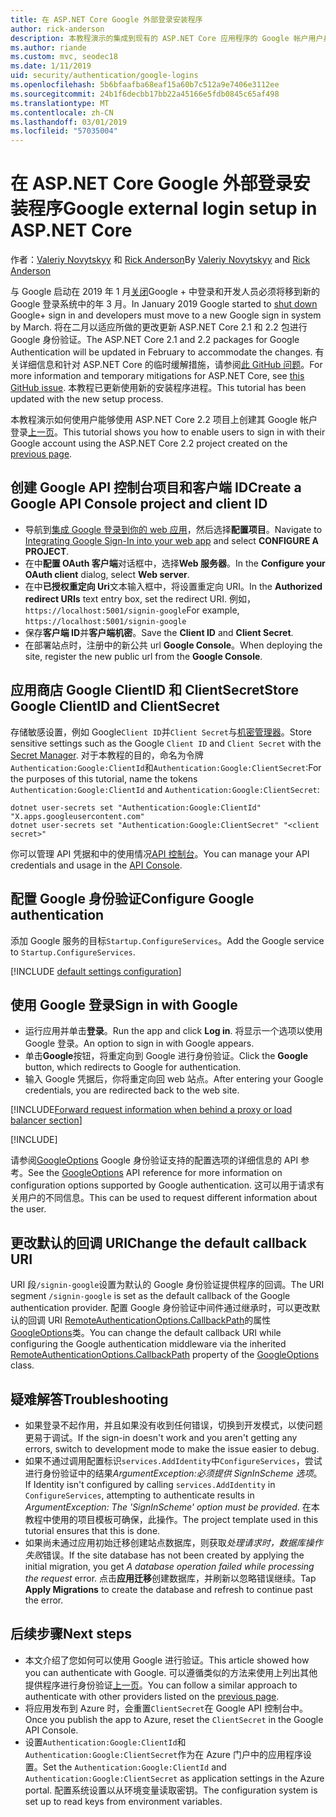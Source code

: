 ```yaml
---
title: 在 ASP.NET Core Google 外部登录安装程序
author: rick-anderson
description: 本教程演示的集成到现有的 ASP.NET Core 应用程序的 Google 帐户用户身份验证。
ms.author: riande
ms.custom: mvc, seodec18
ms.date: 1/11/2019
uid: security/authentication/google-logins
ms.openlocfilehash: 5b6bfaafba68eaf15a60b7c512a9e7406e3112ee
ms.sourcegitcommit: 24b1f6decbb17bb22a45166e5fdb0845c65af498
ms.translationtype: MT
ms.contentlocale: zh-CN
ms.lasthandoff: 03/01/2019
ms.locfileid: "57035004"
---
```

# <a name="google-external-login-setup-in-aspnet-core"></a><span data-ttu-id="03d59-103">在 ASP.NET Core Google 外部登录安装程序</span><span class="sxs-lookup"><span data-stu-id="03d59-103">Google external login setup in ASP.NET Core</span></span>

<span data-ttu-id="03d59-104">作者：[Valeriy Novytskyy](https://github.com/01binary) 和 [Rick Anderson](https://twitter.com/RickAndMSFT)</span><span class="sxs-lookup"><span data-stu-id="03d59-104">By [Valeriy Novytskyy](https://github.com/01binary) and [Rick Anderson](https://twitter.com/RickAndMSFT)</span></span>

<span data-ttu-id="03d59-105">与 Google 启动在 2019 年 1 月[关闭](https://developers.google.com/+/api-shutdown)Google + 中登录和开发人员必须将移到新的 Google 登录系统中的年 3 月。</span><span class="sxs-lookup"><span data-stu-id="03d59-105">In January 2019 Google started to [shut down](https://developers.google.com/+/api-shutdown) Google+ sign in and developers must move to a new Google sign in system by March.</span></span> <span data-ttu-id="03d59-106">将在二月以适应所做的更改更新 ASP.NET Core 2.1 和 2.2 包进行 Google 身份验证。</span><span class="sxs-lookup"><span data-stu-id="03d59-106">The ASP.NET Core 2.1 and 2.2 packages for Google Authentication will be updated in February to accommodate the changes.</span></span> <span data-ttu-id="03d59-107">有关详细信息和针对 ASP.NET Core 的临时缓解措施，请参阅[此 GitHub 问题](https://github.com/aspnet/AspNetCore/issues/6486)。</span><span class="sxs-lookup"><span data-stu-id="03d59-107">For more information and temporary mitigations for ASP.NET Core, see [this GitHub issue](https://github.com/aspnet/AspNetCore/issues/6486).</span></span> <span data-ttu-id="03d59-108">本教程已更新使用新的安装程序进程。</span><span class="sxs-lookup"><span data-stu-id="03d59-108">This tutorial has been updated with the new setup process.</span></span>

<span data-ttu-id="03d59-109">本教程演示如何使用户能够使用 ASP.NET Core 2.2 项目上创建其 Google 帐户登录[上一页](xref:security/authentication/social/index)。</span><span class="sxs-lookup"><span data-stu-id="03d59-109">This tutorial shows you how to enable users to sign in with their Google account using the ASP.NET Core 2.2 project created on the [previous page](xref:security/authentication/social/index).</span></span>

## <a name="create-a-google-api-console-project-and-client-id"></a><span data-ttu-id="03d59-110">创建 Google API 控制台项目和客户端 ID</span><span class="sxs-lookup"><span data-stu-id="03d59-110">Create a Google API Console project and client ID</span></span>

* <span data-ttu-id="03d59-111">导航到[集成 Google 登录到你的 web 应用](https://developers.google.com/identity/sign-in/web/devconsole-project)，然后选择**配置项目**。</span><span class="sxs-lookup"><span data-stu-id="03d59-111">Navigate to [Integrating Google Sign-In into your web app](https://developers.google.com/identity/sign-in/web/devconsole-project) and select **CONFIGURE A PROJECT**.</span></span>
* <span data-ttu-id="03d59-112">在中**配置 OAuth 客户端**对话框中，选择**Web 服务器**。</span><span class="sxs-lookup"><span data-stu-id="03d59-112">In the **Configure your OAuth client** dialog, select **Web server**.</span></span>
* <span data-ttu-id="03d59-113">在中**已授权重定向 Uri**文本输入框中，将设置重定向 URI。</span><span class="sxs-lookup"><span data-stu-id="03d59-113">In the **Authorized redirect URIs** text entry box, set the redirect URI.</span></span> <span data-ttu-id="03d59-114">例如，`https://localhost:5001/signin-google`</span><span class="sxs-lookup"><span data-stu-id="03d59-114">For example, `https://localhost:5001/signin-google`</span></span>
* <span data-ttu-id="03d59-115">保存**客户端 ID**并**客户端机密**。</span><span class="sxs-lookup"><span data-stu-id="03d59-115">Save the **Client ID** and **Client Secret**.</span></span>
* <span data-ttu-id="03d59-116">在部署站点时，注册中的新公共 url **Google Console**。</span><span class="sxs-lookup"><span data-stu-id="03d59-116">When deploying the site, register the new public url from the **Google Console**.</span></span>

## <a name="store-google-clientid-and-clientsecret"></a><span data-ttu-id="03d59-117">应用商店 Google ClientID 和 ClientSecret</span><span class="sxs-lookup"><span data-stu-id="03d59-117">Store Google ClientID and ClientSecret</span></span>

<span data-ttu-id="03d59-118">存储敏感设置，例如 Google`Client ID`并`Client Secret`与[机密管理器](xref:security/app-secrets)。</span><span class="sxs-lookup"><span data-stu-id="03d59-118">Store sensitive settings such as the Google `Client ID` and `Client Secret` with the [Secret Manager](xref:security/app-secrets).</span></span> <span data-ttu-id="03d59-119">对于本教程的目的，命名为令牌`Authentication:Google:ClientId`和`Authentication:Google:ClientSecret`:</span><span class="sxs-lookup"><span data-stu-id="03d59-119">For the purposes of this tutorial, name the tokens `Authentication:Google:ClientId` and `Authentication:Google:ClientSecret`:</span></span>

```console
dotnet user-secrets set "Authentication:Google:ClientId" "X.apps.googleusercontent.com"
dotnet user-secrets set "Authentication:Google:ClientSecret" "<client secret>"
```

<span data-ttu-id="03d59-120">你可以管理 API 凭据和中的使用情况[API 控制台](https://console.developers.google.com/apis/dashboard)。</span><span class="sxs-lookup"><span data-stu-id="03d59-120">You can manage your API credentials and usage in the [API Console](https://console.developers.google.com/apis/dashboard).</span></span>

## <a name="configure-google-authentication"></a><span data-ttu-id="03d59-121">配置 Google 身份验证</span><span class="sxs-lookup"><span data-stu-id="03d59-121">Configure Google authentication</span></span>

<span data-ttu-id="03d59-122">添加 Google 服务的目标`Startup.ConfigureServices`。</span><span class="sxs-lookup"><span data-stu-id="03d59-122">Add the Google service to `Startup.ConfigureServices`.</span></span>

[!INCLUDE [default settings configuration](includes/default-settings2-2.md)]

## <a name="sign-in-with-google"></a><span data-ttu-id="03d59-123">使用 Google 登录</span><span class="sxs-lookup"><span data-stu-id="03d59-123">Sign in with Google</span></span>

* <span data-ttu-id="03d59-124">运行应用并单击**登录**。</span><span class="sxs-lookup"><span data-stu-id="03d59-124">Run the app and click **Log in**.</span></span> <span data-ttu-id="03d59-125">将显示一个选项以使用 Google 登录。</span><span class="sxs-lookup"><span data-stu-id="03d59-125">An option to sign in with Google appears.</span></span>
* <span data-ttu-id="03d59-126">单击**Google**按钮，将重定向到 Google 进行身份验证。</span><span class="sxs-lookup"><span data-stu-id="03d59-126">Click the **Google** button, which redirects to Google for authentication.</span></span>
* <span data-ttu-id="03d59-127">输入 Google 凭据后，你将重定向回 web 站点。</span><span class="sxs-lookup"><span data-stu-id="03d59-127">After entering your Google credentials, you are redirected back to the web site.</span></span>

[!INCLUDE[Forward request information when behind a proxy or load balancer section](includes/forwarded-headers-middleware.md)]

[!INCLUDE[](includes/chain-auth-providers.md)]

<span data-ttu-id="03d59-128">请参阅[GoogleOptions](/dotnet/api/microsoft.aspnetcore.authentication.google.googleoptions) Google 身份验证支持的配置选项的详细信息的 API 参考。</span><span class="sxs-lookup"><span data-stu-id="03d59-128">See the [GoogleOptions](/dotnet/api/microsoft.aspnetcore.authentication.google.googleoptions) API reference for more information on configuration options supported by Google authentication.</span></span> <span data-ttu-id="03d59-129">这可以用于请求有关用户的不同信息。</span><span class="sxs-lookup"><span data-stu-id="03d59-129">This can be used to request different information about the user.</span></span>

## <a name="change-the-default-callback-uri"></a><span data-ttu-id="03d59-130">更改默认的回调 URI</span><span class="sxs-lookup"><span data-stu-id="03d59-130">Change the default callback URI</span></span>

<span data-ttu-id="03d59-131">URI 段`/signin-google`设置为默认的 Google 身份验证提供程序的回调。</span><span class="sxs-lookup"><span data-stu-id="03d59-131">The URI segment `/signin-google` is set as the default callback of the Google authentication provider.</span></span> <span data-ttu-id="03d59-132">配置 Google 身份验证中间件通过继承时，可以更改默认的回调 URI [RemoteAuthenticationOptions.CallbackPath](/dotnet/api/microsoft.aspnetcore.authentication.remoteauthenticationoptions.callbackpath)的属性[GoogleOptions](/dotnet/api/microsoft.aspnetcore.authentication.google.googleoptions)类。</span><span class="sxs-lookup"><span data-stu-id="03d59-132">You can change the default callback URI while configuring the Google authentication middleware via the inherited [RemoteAuthenticationOptions.CallbackPath](/dotnet/api/microsoft.aspnetcore.authentication.remoteauthenticationoptions.callbackpath) property of the [GoogleOptions](/dotnet/api/microsoft.aspnetcore.authentication.google.googleoptions) class.</span></span>

## <a name="troubleshooting"></a><span data-ttu-id="03d59-133">疑难解答</span><span class="sxs-lookup"><span data-stu-id="03d59-133">Troubleshooting</span></span>

* <span data-ttu-id="03d59-134">如果登录不起作用，并且如果没有收到任何错误，切换到开发模式，以使问题更易于调试。</span><span class="sxs-lookup"><span data-stu-id="03d59-134">If the sign-in doesn't work and you aren't getting any errors, switch to development mode to make the issue easier to debug.</span></span>
* <span data-ttu-id="03d59-135">如果不通过调用配置标识`services.AddIdentity`中`ConfigureServices`，尝试进行身份验证中的结果*ArgumentException:必须提供 SignInScheme 选项*。</span><span class="sxs-lookup"><span data-stu-id="03d59-135">If Identity isn't configured by calling `services.AddIdentity` in `ConfigureServices`, attempting to authenticate results in *ArgumentException: The 'SignInScheme' option must be provided*.</span></span> <span data-ttu-id="03d59-136">在本教程中使用的项目模板可确保，此操作。</span><span class="sxs-lookup"><span data-stu-id="03d59-136">The project template used in this tutorial ensures that this is done.</span></span>
* <span data-ttu-id="03d59-137">如果尚未通过应用初始迁移创建站点数据库，则获取*处理请求时，数据库操作失败*错误。</span><span class="sxs-lookup"><span data-stu-id="03d59-137">If the site database has not been created by applying the initial migration, you get *A database operation failed while processing the request* error.</span></span> <span data-ttu-id="03d59-138">点击**应用迁移**创建数据库，并刷新以忽略错误继续。</span><span class="sxs-lookup"><span data-stu-id="03d59-138">Tap **Apply Migrations** to create the database and refresh to continue past the error.</span></span>

## <a name="next-steps"></a><span data-ttu-id="03d59-139">后续步骤</span><span class="sxs-lookup"><span data-stu-id="03d59-139">Next steps</span></span>

* <span data-ttu-id="03d59-140">本文介绍了您如何可以使用 Google 进行验证。</span><span class="sxs-lookup"><span data-stu-id="03d59-140">This article showed how you can authenticate with Google.</span></span> <span data-ttu-id="03d59-141">可以遵循类似的方法来使用上列出其他提供程序进行身份验证[上一页](xref:security/authentication/social/index)。</span><span class="sxs-lookup"><span data-stu-id="03d59-141">You can follow a similar approach to authenticate with other providers listed on the [previous page](xref:security/authentication/social/index).</span></span>
* <span data-ttu-id="03d59-142">将应用发布到 Azure 时，会重置`ClientSecret`在 Google API 控制台中。</span><span class="sxs-lookup"><span data-stu-id="03d59-142">Once you publish the app to Azure, reset the `ClientSecret` in the Google API Console.</span></span>
* <span data-ttu-id="03d59-143">设置`Authentication:Google:ClientId`和`Authentication:Google:ClientSecret`作为在 Azure 门户中的应用程序设置。</span><span class="sxs-lookup"><span data-stu-id="03d59-143">Set the `Authentication:Google:ClientId` and `Authentication:Google:ClientSecret` as application settings in the Azure portal.</span></span> <span data-ttu-id="03d59-144">配置系统设置以从环境变量读取密钥。</span><span class="sxs-lookup"><span data-stu-id="03d59-144">The configuration system is set up to read keys from environment variables.</span></span>
